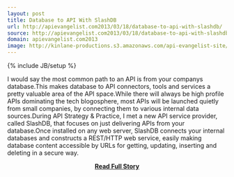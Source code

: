```yaml
---
layout: post
title: Database to API With SlashDB
url: http://apievangelist.com2013/03/18/database-to-api-with-slashdb/
source: http://apievangelist.com2013/03/18/database-to-api-with-slashdb/
domain: apievangelist.com2013
image: http://kinlane-productions.s3.amazonaws.com/api-evangelist-site/blog/slashdb-logo.png
---
```

{% include JB/setup %}<p>I would say the most common path to an API is from your companys database.This makes database to API connectors, tools and services a pretty valuable area of the API space.While there will always be high profile APIs dominating the tech blogosphere, most APIs will be launched quietly from small companies, by connecting them to various internal data sources.During API Strategy &amp; Practice, I met a new API service provider, called SlashDB, that focuses on just delivering APIs from your database.Once installed on any web server, SlashDB connects your internal databases and constructs a REST/HTTP web service, easily making database content accessible by URLs for getting, updating, inserting and deleting in a secure way.</p>
<center><p><a href="http://apievangelist.com2013/03/18/database-to-api-with-slashdb/" style='padding:25px; font-sze:18px; font-weight: bold;'>Read Full Story</a></p></center>
